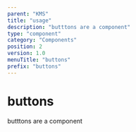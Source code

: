 ```yaml
---
parent: "KMS"
title: "usage"
description: "butttons are a component"
type: "component"
category: "Components"
position: 2
version: 1.0
menuTitle: "buttons"
prefix: "buttons"
---
```


# buttons

<!-- > This component was based on the buttons component of [Vuetify](https://vuetifyjs.com/en/components/buttons/ "Vuetify's buttons component")

## Usage -->

butttons are a component

<!-- Component template need to be here -->

<doc-component :file="'KMS/buttons/KMS_buttons-usage'" :name="'buttons'"></doc-component >
